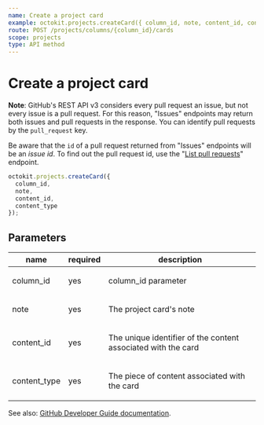 ```yaml
---
name: Create a project card
example: octokit.projects.createCard({ column_id, note, content_id, content_type })
route: POST /projects/columns/{column_id}/cards
scope: projects
type: API method
---
```


# Create a project card

**Note**: GitHub's REST API v3 considers every pull request an issue, but not every issue is a pull request. For this reason, "Issues" endpoints may return both issues and pull requests in the response. You can identify pull requests by the `pull_request` key.

Be aware that the `id` of a pull request returned from "Issues" endpoints will be an _issue id_. To find out the pull request id, use the "[List pull requests](https://docs.github.com/rest/reference/pulls#list-pull-requests)" endpoint.

```js
octokit.projects.createCard({
  column_id,
  note,
  content_id,
  content_type
});
```

## Parameters

<table>
  <thead>
    <tr>
      <th>name</th>
      <th>required</th>
      <th>description</th>
    </tr>
  </thead>
  <tbody>
    <tr><td>column_id</td><td>yes</td><td>

column_id parameter

</td></tr>
<tr><td>note</td><td>yes</td><td>

The project card's note

</td></tr>
<tr><td>content_id</td><td>yes</td><td>

The unique identifier of the content associated with the card

</td></tr>
<tr><td>content_type</td><td>yes</td><td>

The piece of content associated with the card

</td></tr>
  </tbody>
</table>

See also: [GitHub Developer Guide documentation](https://docs.github.com/rest/reference/projects#create-a-project-card).
